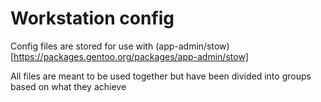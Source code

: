 # Workstation config

Config files are stored for use with (app-admin/stow)[https://packages.gentoo.org/packages/app-admin/stow]

All files are meant to be used together but have been divided into groups based on what they achieve
